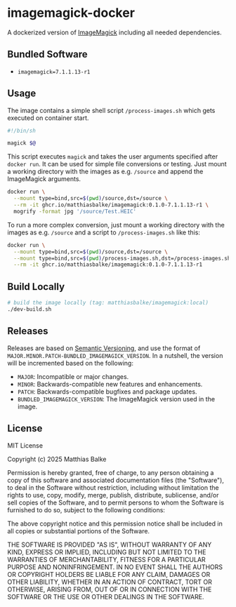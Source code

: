 # imagemagick-docker

A dockerized version of [ImageMagick][imagemagick-url] including all needed dependencies.

## Bundled Software

 * `imagemagick=7.1.1.13-r1`

## Usage

The image contains a simple shell script `/process-images.sh` which gets executed on container start. 

```sh
#!/bin/sh

magick $@
```
This script executes `magick` and takes the user arguments specified after `docker run`.
It can be used for simple file conversions or testing. Just mount a working directory with the images as e.g. `/source` and append the ImageMagick arguments.

```sh
docker run \
  --mount type=bind,src=$(pwd)/source,dst=/source \
  --rm -it ghcr.io/matthiasbalke/imagemagick:0.1.0-7.1.1.13-r1 \
  mogrify -format jpg '/source/Test.HEIC'
```

To run a more complex conversion, just mount a working directory with the images as e.g. `/source` and a script to `/process-images.sh` like this:
```sh
docker run \
  --mount type=bind,src=$(pwd)/source,dst=/source \
  --mount type=bind,src=$(pwd)/process-images.sh,dst=/process-images.sh \
  --rm -it ghcr.io/matthiasbalke/imagemagick:0.1.0-7.1.1.13-r1
```

## Build Locally
```sh
# build the image locally (tag: matthiasbalke/imagemagick:local)
./dev-build.sh
```

## Releases

Releases are based on [Semantic Versioning][semver], and use the format
of ``MAJOR.MINOR.PATCH-BUNDLED_IMAGEMAGICK_VERSION``. In a nutshell, the version will be incremented
based on the following:

- ``MAJOR``: Incompatible or major changes.
- ``MINOR``: Backwards-compatible new features and enhancements.
- ``PATCH``: Backwards-compatible bugfixes and package updates.
- ``BUNDLED_IMAGEMAGICK_VERSION``: The ImageMagick version used in the image.

## License

MIT License

Copyright (c) 2025 Matthias Balke

Permission is hereby granted, free of charge, to any person obtaining a copy
of this software and associated documentation files (the "Software"), to deal
in the Software without restriction, including without limitation the rights
to use, copy, modify, merge, publish, distribute, sublicense, and/or sell
copies of the Software, and to permit persons to whom the Software is
furnished to do so, subject to the following conditions:

The above copyright notice and this permission notice shall be included in all
copies or substantial portions of the Software.

THE SOFTWARE IS PROVIDED "AS IS", WITHOUT WARRANTY OF ANY KIND, EXPRESS OR
IMPLIED, INCLUDING BUT NOT LIMITED TO THE WARRANTIES OF MERCHANTABILITY,
FITNESS FOR A PARTICULAR PURPOSE AND NONINFRINGEMENT. IN NO EVENT SHALL THE
AUTHORS OR COPYRIGHT HOLDERS BE LIABLE FOR ANY CLAIM, DAMAGES OR OTHER
LIABILITY, WHETHER IN AN ACTION OF CONTRACT, TORT OR OTHERWISE, ARISING FROM,
OUT OF OR IN CONNECTION WITH THE SOFTWARE OR THE USE OR OTHER DEALINGS IN THE
SOFTWARE.

[imagemagick-url]: https://imagemagick.org/
[semver]: http://semver.org/spec/v2.0.0.html
